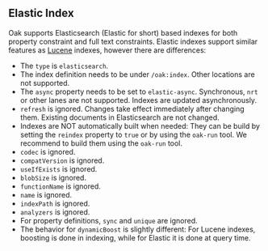 <!--
   Licensed to the Apache Software Foundation (ASF) under one or more
   contributor license agreements.  See the NOTICE file distributed with
   this work for additional information regarding copyright ownership.
   The ASF licenses this file to You under the Apache License, Version 2.0
   (the "License"); you may not use this file except in compliance with
   the License.  You may obtain a copy of the License at

       http://www.apache.org/licenses/LICENSE-2.0

   Unless required by applicable law or agreed to in writing, software
   distributed under the License is distributed on an "AS IS" BASIS,
   WITHOUT WARRANTIES OR CONDITIONS OF ANY KIND, either express or implied.
   See the License for the specific language governing permissions and
   limitations under the License.
  -->

## Elastic Index

Oak supports Elasticsearch (Elastic for short) based indexes for both property constraint and full text constraints. 
Elastic indexes support similar features as [Lucene][lucene] indexes, 
however there are differences:

* The `type` is `elasticsearch`.
* The index definition needs to be under `/oak:index`.
  Other locations are not supported.
* The `async` property needs to be set to `elastic-async`. 
  Synchronous, `nrt` or other lanes are not supported.
  Indexes are updated asynchronously.
* `refresh` is ignored.
  Changes take effect immediately after changing them.
  Existing documents in Elasticsearch are not changed.
* Indexes are NOT automatically built when needed: 
  They can be build by setting the `reindex` property to `true` or by using the `oak-run` tool.
  We recommend to build them using the `oak-run` tool.
* `codec` is ignored.
* `compatVersion` is ignored.
* `useIfExists` is ignored.
* `blobSize` is ignored.
* `functionName` is ignored.
* `name` is ignored.
* `indexPath` is ignored.
* `analyzers` is ignored.
* For property definitions, `sync` and `unique` are ignored.
* The behavior for `dynamicBoost` is slightly different: 
  For Lucene indexes, boosting is done in indexing, while for Elastic it is done at query time.

[lucene]: https://jackrabbit.apache.org/oak/docs/query/lucene.html
